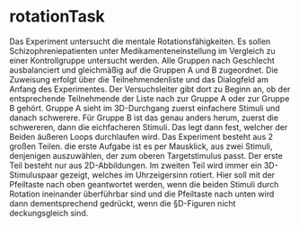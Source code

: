 # rotationTask

Das Experiment untersucht die mentale Rotationsfähigkeiten. Es sollen Schizophreniepatienten unter Medikamenteneinstellung im Vergleich zu einer Kontrollgruppe untersucht werden. Alle Gruppen nach Geschlecht ausbalanciert und gleichmäßig auf die Gruppen A und B zugeordnet. Die Zuweisung erfolgt über die Teilnehmendenliste und das Dialogfeld am Anfang des Experimentes. Der Versuchsleiter gibt dort zu Beginn an, ob der entsprechende Teilnehmende der Liste nach zur Gruppe A oder zur Gruppe B gehört. Gruppe A sieht im 3D-Durchgang zuerst einfachere Stimuli und danach schwerere. Für Gruppe B ist das genau anders herum, zuerst die schwereren, dann die eichfacheren Stimuli. Das legt dann fest, welcher der Beiden äußeren Loops durchlaufen wird. 
Das Experiment besteht aus 2 großen Teilen. die erste Aufgabe ist es per Mausklick, aus zwei Stimuli, denjenigen auszuwählen, der zum oberen Targetstimulus passt. Der erste Teil besteht nur aus 2D-Abbildungen.
Im zweiten Teil wird immer ein 3D-Stimuluspaar gezeigt, welches im Uhrzeigersinn rotiert. Hier soll mit der Pfeiltaste nach oben geantwortet werden, wenn die beiden Stimuli durch Rotation ineinander überführbar sind und die Pfeiltaste nach unten wird dann dementsprechend gedrückt, wenn die §D-Figuren nicht deckungsgleich sind.
